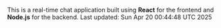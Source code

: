 This is a real-time chat application built using **React** for the frontend and **Node.js** for the backend.
Last updated: Sun Apr 20 00:44:48 UTC 2025
